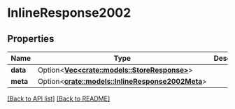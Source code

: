 # InlineResponse2002

## Properties

Name | Type | Description | Notes
------------ | ------------- | ------------- | -------------
**data** | Option<[**Vec&lt;crate::models::StoreResponse&gt;**](StoreResponse.md)> |  | 
**meta** | Option<[**crate::models::InlineResponse2002Meta**](InlineResponse2002Meta.md)> |  | 

[[Back to API list]](../README.md#documentation-for-api-endpoints) [[Back to README]](../README.md)


